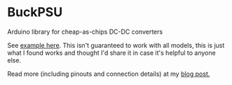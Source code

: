 # BuckPSU
Arduino library for cheap-as-chips DC-DC converters

See [example here](https://github.com/bengineer19/BuckPSU/blob/master/examples/BuckPSU_example/BuckPSU_example.ino).
This isn't guaranteed to work with all models, this is just what I found works and thought I'd share it in case it's helpful to anyone else.

Read more (including pinouts and connection details) at my [blog post.](https://benjames.io/2018/06/29/secret-uart-on-chinese-dcdc-converters/)
